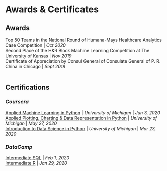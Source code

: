 # Awards & Certificates <br/>

## Awards
Top 50 Teams in the National Round of Humana-Mays Healthcare Analytics Case Competition | *Oct 2020*<br/>
Second Place of the H&R Block Machine Learning Competition at The University of Kansas | *Nov 2019*<br/>
Certificate of Appreciation by Consul General of Consulate General of P. R. China in Chicago | *Sept 2018*<br/>
<br/>

## Certifications
### *Coursera*
[Applied Machine Learning in Python](https://www.coursera.org/account/accomplishments/certificate/QND2LKZC9Q9M) | *University of Michigan* | *Jun 3, 2020*<br />
[Applied Plotting, Charting & Data Representation in Python](https://www.coursera.org/account/accomplishments/certificate/J9FWMZMDPSRP) | *University of Michigan* | *May 27, 2020* <br />
[Introduction to Data Science in Python](https://www.coursera.org/account/accomplishments/certificate/CMHDALHFR5JS) | *University of Michigan* | *Mar 23, 2020* <br />
### *DataCamp*
[Intermediate SQL](https://www.datacamp.com/statement-of-accomplishment/course/cbff88d7e6a18fafd35d9771c9a530dd139120f7) | *Feb 1, 2020*<br/>
[Intermediate R](https://www.datacamp.com/statement-of-accomplishment/course/a8d348f47178e9022508e287a52b5e684975c91c) | *Jan 29, 2020*<br/>
